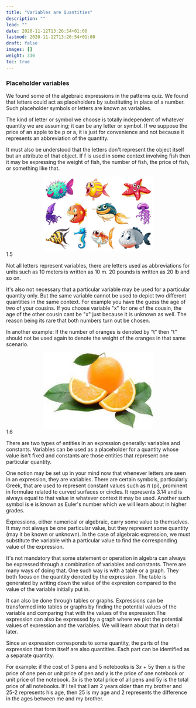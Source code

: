 ```yaml
---
title: "Variables are Quantities"
description: ""
lead: ""
date: 2020-11-12T13:26:54+01:00
lastmod: 2020-11-12T13:26:54+01:00
draft: false
images: []
weight: 330
toc: true
---
```



### Placeholder variables
We found some of the algebraic expressions in the patterns quiz. We found that letters could act as placeholders by substituting in place of a number. Such placeholder symbols or letters are known as variables. 

The kind of letter or symbol we choose is totally independent of whatever quantity we are assuming; it can be any letter or symbol. If we suppose the price of an apple to be p or a, it is just for convenience and not because it represents an abbreviation of the quantity. 

It must also be understood that the letters don't represent the object itself but an attribute of that object. If f  is used in some context involving fish then it may be expressing the weight of fish, the number of fish, the price of fish, or something like that. 

<img src="1_5_fishes.jpg" width="300" style="display: block; margin: 0 auto;">
1.5


Not all letters represent variables, there are letters used as abbreviations for units such as 10 meters is written as 10 m. 20 pounds is written as 20 lb and so on.

It's also not necessary that a particular variable may be used for a particular quantity only. But the same variable cannot be used to depict two different quantities in the same context. 
For example you have the guess the age of two of your cousins. If you choose variable "x" for one of the cousin, the age of the other cousin cant be "x" just because it is unknown as well. The reason being its rare that both numbers turn out be chosen. 

In another example: If the number of oranges is denoted by “t” then "t" should not be used again to denote the weight of the oranges in that same scenario. 

<img src="1_6_oranges.jpg" width="300" style="display: block; margin: 0 auto;">
1.6

There are two types of entities in an expression generally: variables and constants. Variables can be used as a placeholder for a quantity whose value isn't fixed and constants are those entities that represent one particular quantity.

One notion may be set up in your mind now that whenever letters are seen in an expression, they are variables. There are certain symbols, particularly Greek, that are used to represent constant values such as π (pi), prominent in formulae related to curved surfaces or circles. It represents 3.14 and is always equal to that value in whatever context it may be used.  Another such symbol is e is known as Euler's number which we will learn about in higher grades. 

Expressions, either numerical or algebraic, carry some value to themselves. It may not always be one particular value, but they represent some quantity (may it be known or unknown). In the case of algebraic expression, we must substitute the variable with a particular value to find the corresponding value of the expression. 

It's not mandatory that some statement or operation in algebra can always be expressed through a combination of variables and constants.
There are many ways of doing that. One such way is with a table or a graph. They both focus on the quantity denoted by the expression. The table is generated by writing down the value of the expresion compared to the value of the variable initially put in. 



It can also be done through tables or graphs. Expressions can be transformed into tables or graphs by finding the potential values of the variable and comparing that with the values of the expression.The expression can also be expressed by a graph where we plot the potential values of expression and the variables. We will learn about that in detail later.

Since an expression corresponds to some quantity, the parts of the expression that form itself are also quantities. Each part can be identified as a separate quantity.


For example: if the cost of 3 pens and 5 notebooks is 3𝑥 + 5y then 𝑥 is the price of one pen or unit price of pen and y is the price of one notebook or unit price of the notebook. 3𝑥 is the total price of all pens and 5y is the total price of all notebooks. 
If I tell that I am 2 years older than my brother and 25-2 represents his age, then 25 is my age and 2 represents the difference in the ages between me and my brother.  

